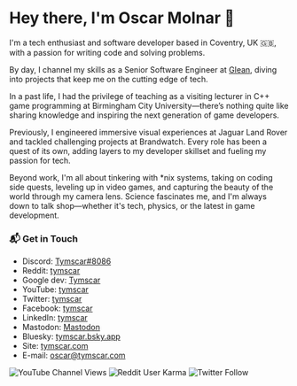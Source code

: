 # Hey there, I'm Oscar Molnar 👋

I'm a tech enthusiast and software developer based in Coventry, UK 🇬🇧, with a passion for writing code and solving problems.

By day, I channel my skills as a Senior Software Engineer at [Glean](https://glean.co), diving into projects that keep me on the cutting edge of tech. 

In a past life, I had the privilege of teaching as a visiting lecturer in C++ game programming at Birmingham City University—there’s nothing quite like sharing knowledge and inspiring the next generation of game developers.

Previously, I engineered immersive visual experiences at Jaguar Land Rover and tackled challenging projects at Brandwatch. Every role has been a quest of its own, adding layers to my developer skillset and fueling my passion for tech.

Beyond work, I'm all about tinkering with *nix systems, taking on coding side quests, leveling up in video games, and capturing the beauty of the world through my camera lens. Science fascinates me, and I'm always down to talk shop—whether it's tech, physics, or the latest in game development.

### 📬 Get in Touch

- Discord: [Tymscar#8086][discord]
- Reddit: [tymscar][reddit]
- Google dev: [Tymscar][gdev]
- YouTube: [tymscar][youtube]
- Twitter: [tymscar][twitter]
- Facebook: [tymscar][facebook]
- LinkedIn: [tymscar][linkedin]
- Mastodon: <a rel="me" href="https://fosstodon.org/@Tymscar">Mastodon</a>
- Bluesky: [tymscar.bsky.app][bluesky]
- Site: [tymscar.com][site]
- E-mail: oscar@tymscar.com

[discord]: https://discord.com/users/120366450199363587
[reddit]: https://www.reddit.com/user/tymscar/
[gdev]: https://g.dev/tymscar
[youtube]: https://www.youtube.com/tymscar
[twitter]: https://twitter.com/Tymscar
[facebook]: https://www.facebook.com/tymscar
[linkedin]: https://www.linkedin.com/in/tymscar/
[site]: https://tymscar.com
[bluesky]: https://bsky.app/profile/tymscar.com

![YouTube Channel Views](https://img.shields.io/youtube/channel/views/UC4oOTUQqQ3YhXY9R6AG-x1A?style=social)
![Reddit User Karma](https://img.shields.io/reddit/user-karma/combined/tymscar?label=karma&style=social)
![Twitter Follow](https://img.shields.io/twitter/follow/tymscar?label=Followers&style=social)

